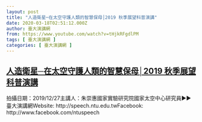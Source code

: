 ```yaml
---
layout: post
title: "人造衛星─在太空守護人類的智慧保母│2019 秋季展望科普演講"
date: 2020-03-18T02:51:12.000Z
author: 臺大演講網
from: https://www.youtube.com/watch?v=tHjkRFgdlPM
tags: [ 臺大演講網 ]
categories: [ 臺大演講網 ]
---
```

<!--1584499872000-->
[人造衛星─在太空守護人類的智慧保母│2019 秋季展望科普演講](https://www.youtube.com/watch?v=tHjkRFgdlPM)
------

<div>
拍攝日期：2019/12/27主講人：朱崇惠國家實驗研究院國家太空中心研究員►►臺大演講網Website: http://speech.ntu.edu.twFacebook: http://www.facebook.com/ntuspeech
</div>
